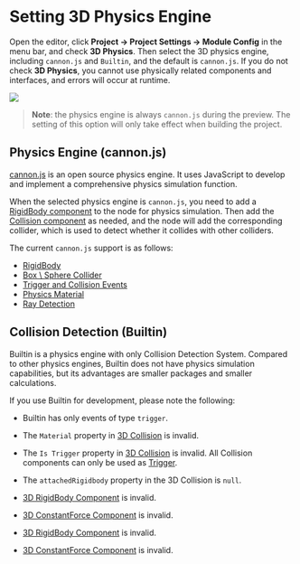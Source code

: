# Setting 3D Physics Engine

Open the editor, click **Project -> Project Settings -> Module Config** in the menu bar, and check **3D Physics**. Then select the 3D physics engine, including `cannon.js` and `Builtin`, and the default is `cannon.js`. If you do not check **3D Physics**, you cannot use physically related components and interfaces, and errors will occur at runtime.

![](image/physics-module.png)

> **Note**: the physics engine is always `cannon.js` during the preview. The setting of this option will only take effect when building the project.

## Physics Engine (cannon.js)

[cannon.js](https://github.com/cocos-creator/cannon.js) is an open source physics engine. It uses JavaScript to develop and implement a comprehensive physics simulation function.

When the selected physics engine is `cannon.js`, you need to add a [RigidBody component](./physics-rigidbody.md) to the node for physics simulation. Then add the [Collision component](./physics-collider.md) as needed, and the node will add the corresponding collider, which is used to detect whether it collides with other colliders.

The current `cannon.js` support is as follows:

- [RigidBody](./physics-rigidbody.md)
- [Box \ Sphere Collider](./physics-collider.md)
- [Trigger and Collision Events](./physics-event.md)
- [Physics Material](./physics-material.md)
- [Ray Detection](./physics-manager.md)

## Collision Detection (Builtin)

Builtin is a physics engine with only Collision Detection System. Compared to other physics engines, Builtin does not have physics simulation capabilities, but its advantages are smaller packages and smaller calculations.

If you use Builtin for development, please note the following:

- Builtin has only events of type `trigger`.

- The `Material` property in [3D Collision](./physics-collider.md) is invalid.

- The `Is Trigger` property in [3D Collision](./physics-collider.md) is invalid. All Collision components can only be used as [Trigger](./physics-event.md).

- The `attachedRigidbody` property in the 3D Collision is `null`.

- [3D RigidBody Component](./physics-rigidbody.md) is invalid.

- [3D ConstantForce Component](./physics-constant-force.md) is invalid.

- [3D RigidBody Component](./physics-rigidbody.md) is invalid.

- [3D ConstantForce Component](./physics-constant-force.md) is invalid.
